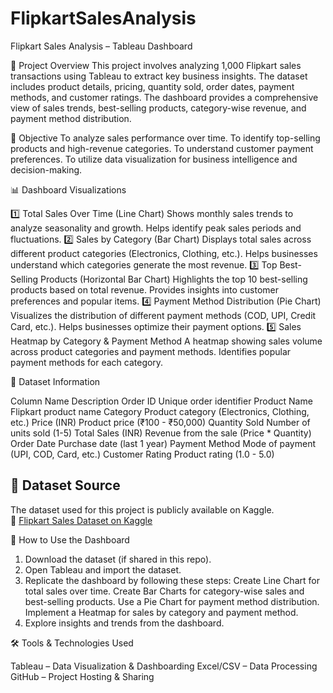 # FlipkartSalesAnalysis

Flipkart Sales Analysis – Tableau Dashboard

📌 Project Overview
This project involves analyzing 1,000 Flipkart sales transactions using Tableau to extract key business insights. The dataset includes product details, pricing, quantity sold, order dates, payment methods, and customer ratings. The dashboard provides a comprehensive view of sales trends, best-selling products, category-wise revenue, and payment method distribution.


🎯 Objective
To analyze sales performance over time.
To identify top-selling products and high-revenue categories.
To understand customer payment preferences.
To utilize data visualization for business intelligence and decision-making.


📊 Dashboard Visualizations

1️⃣ Total Sales Over Time (Line Chart)
Shows monthly sales trends to analyze seasonality and growth.
Helps identify peak sales periods and fluctuations.
2️⃣ Sales by Category (Bar Chart)
Displays total sales across different product categories (Electronics, Clothing, etc.).
Helps businesses understand which categories generate the most revenue.
3️⃣ Top Best-Selling Products (Horizontal Bar Chart)
Highlights the top 10 best-selling products based on total revenue.
Provides insights into customer preferences and popular items.
4️⃣ Payment Method Distribution (Pie Chart)
Visualizes the distribution of different payment methods (COD, UPI, Credit Card, etc.).
Helps businesses optimize their payment options.
5️⃣ Sales Heatmap by Category & Payment Method
A heatmap showing sales volume across product categories and payment methods.
Identifies popular payment methods for each category.

📂 Dataset Information

Column Name	              Description
Order ID	                Unique order identifier
Product Name	            Flipkart product name
Category	                Product category (Electronics, Clothing, etc.)
Price (INR)	              Product price (₹100 - ₹50,000)
Quantity Sold	            Number of units sold (1-5)
Total Sales (INR)	        Revenue from the sale (Price * Quantity)
Order Date	              Purchase date (last 1 year)
Payment Method	          Mode of payment (UPI, COD, Card, etc.)
Customer Rating	          Product rating (1.0 - 5.0)

## 📂 Dataset Source  
The dataset used for this project is publicly available on Kaggle.  
🔗 [Flipkart Sales Dataset on Kaggle](<https://www.kaggle.com/datasets/nitingoyal8/flipkart-sales-data>)  


🚀 How to Use the Dashboard

1. Download the dataset (if shared in this repo).
2. Open Tableau and import the dataset.
3. Replicate the dashboard by following these steps:
      Create Line Chart for total sales over time.
      Create Bar Charts for category-wise sales and best-selling products.
      Use a Pie Chart for payment method distribution.
      Implement a Heatmap for sales by category and payment method.
4. Explore insights and trends from the dashboard.
   

🛠 Tools & Technologies Used

Tableau – Data Visualization & Dashboarding
Excel/CSV – Data Processing
GitHub – Project Hosting & Sharing
